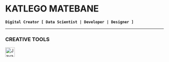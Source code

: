 # KATLEGO MATEBANE

**`Digital Creator [ Data Scientist | Developer | Designer ]`**

---

### CREATIVE TOOLS

<img align="left" alt="Java" width="30px" style="padding-right:10px;" src="[https://cdn.jsdelivr.net/gh/devicons/devicon/icons/java/java-original.svg](https://github.com/devicons/devicon/blob/v2.15.1/icons/premierepro/premierepro-plain.svg)"/>

<!--
**KatlegoMatebane/KatlegoMatebane** is a ✨ _special_ ✨ repository because its `README.md` (this file) appears on your GitHub profile.

Here are some ideas to get you started:

- 🔭 I’m currently working on ...
- 🌱 I’m currently learning ...
- 👯 I’m looking to collaborate on ...
- 🤔 I’m looking for help with ...
- 💬 Ask me about ...
- 📫 How to reach me: ...
- 😄 Pronouns: ...
- ⚡ Fun fact: ...
-->
